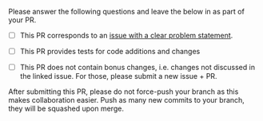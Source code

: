 Please answer the following questions and leave the below in as part of your PR.

- [ ] This PR corresponds to an [issue with a clear problem statement](https://github.com/babashka/babashka/blob/master/doc/dev.md#start-with-an-issue-before-writing-code).

- [ ] This PR provides tests for code additions and changes

- [ ] This PR does not contain bonus changes, i.e. changes not discussed in the linked issue. For those, please submit a new issue + PR.

After submitting this PR, please do not force-push your branch as this makes
collaboration easier. Push as many new commits to your branch, they will be
squashed upon merge.
